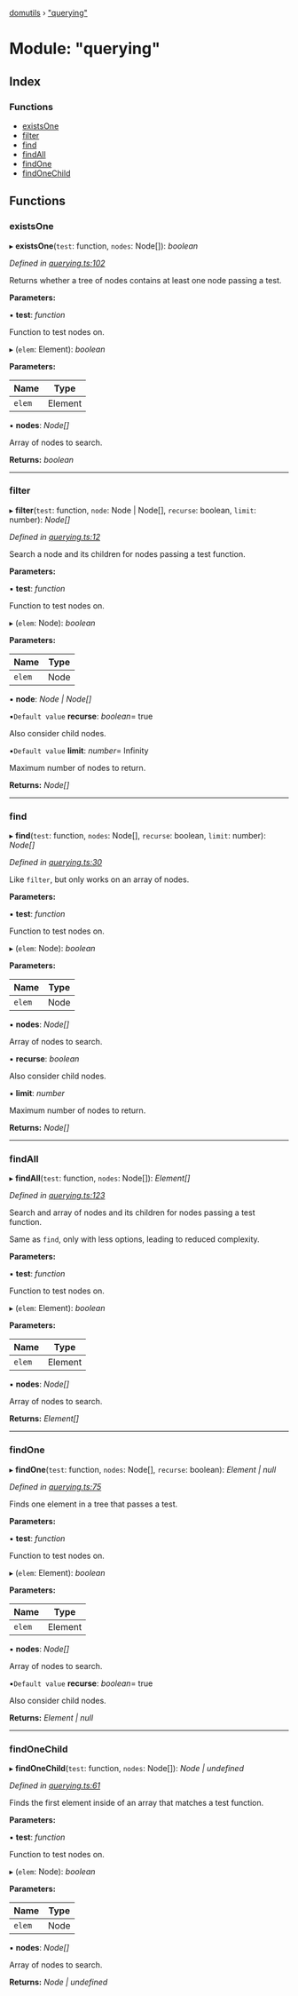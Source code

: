 [domutils](../README.md) › ["querying"](_querying_.md)

# Module: "querying"

## Index

### Functions

* [existsOne](_querying_.md#existsone)
* [filter](_querying_.md#filter)
* [find](_querying_.md#find)
* [findAll](_querying_.md#findall)
* [findOne](_querying_.md#findone)
* [findOneChild](_querying_.md#findonechild)

## Functions

###  existsOne

▸ **existsOne**(`test`: function, `nodes`: Node[]): *boolean*

*Defined in [querying.ts:102](https://github.com/fb55/domutils/blob/75e160c/src/querying.ts#L102)*

Returns whether a tree of nodes contains at least one node passing a test.

**Parameters:**

▪ **test**: *function*

Function to test nodes on.

▸ (`elem`: Element): *boolean*

**Parameters:**

Name | Type |
------ | ------ |
`elem` | Element |

▪ **nodes**: *Node[]*

Array of nodes to search.

**Returns:** *boolean*

___

###  filter

▸ **filter**(`test`: function, `node`: Node | Node[], `recurse`: boolean, `limit`: number): *Node[]*

*Defined in [querying.ts:12](https://github.com/fb55/domutils/blob/75e160c/src/querying.ts#L12)*

Search a node and its children for nodes passing a test function.

**Parameters:**

▪ **test**: *function*

Function to test nodes on.

▸ (`elem`: Node): *boolean*

**Parameters:**

Name | Type |
------ | ------ |
`elem` | Node |

▪ **node**: *Node | Node[]*

▪`Default value`  **recurse**: *boolean*= true

Also consider child nodes.

▪`Default value`  **limit**: *number*= Infinity

Maximum number of nodes to return.

**Returns:** *Node[]*

___

###  find

▸ **find**(`test`: function, `nodes`: Node[], `recurse`: boolean, `limit`: number): *Node[]*

*Defined in [querying.ts:30](https://github.com/fb55/domutils/blob/75e160c/src/querying.ts#L30)*

Like `filter`, but only works on an array of nodes.

**Parameters:**

▪ **test**: *function*

Function to test nodes on.

▸ (`elem`: Node): *boolean*

**Parameters:**

Name | Type |
------ | ------ |
`elem` | Node |

▪ **nodes**: *Node[]*

Array of nodes to search.

▪ **recurse**: *boolean*

Also consider child nodes.

▪ **limit**: *number*

Maximum number of nodes to return.

**Returns:** *Node[]*

___

###  findAll

▸ **findAll**(`test`: function, `nodes`: Node[]): *Element[]*

*Defined in [querying.ts:123](https://github.com/fb55/domutils/blob/75e160c/src/querying.ts#L123)*

Search and array of nodes and its children for nodes passing a test function.

Same as `find`, only with less options, leading to reduced complexity.

**Parameters:**

▪ **test**: *function*

Function to test nodes on.

▸ (`elem`: Element): *boolean*

**Parameters:**

Name | Type |
------ | ------ |
`elem` | Element |

▪ **nodes**: *Node[]*

Array of nodes to search.

**Returns:** *Element[]*

___

###  findOne

▸ **findOne**(`test`: function, `nodes`: Node[], `recurse`: boolean): *Element | null*

*Defined in [querying.ts:75](https://github.com/fb55/domutils/blob/75e160c/src/querying.ts#L75)*

Finds one element in a tree that passes a test.

**Parameters:**

▪ **test**: *function*

Function to test nodes on.

▸ (`elem`: Element): *boolean*

**Parameters:**

Name | Type |
------ | ------ |
`elem` | Element |

▪ **nodes**: *Node[]*

Array of nodes to search.

▪`Default value`  **recurse**: *boolean*= true

Also consider child nodes.

**Returns:** *Element | null*

___

###  findOneChild

▸ **findOneChild**(`test`: function, `nodes`: Node[]): *Node | undefined*

*Defined in [querying.ts:61](https://github.com/fb55/domutils/blob/75e160c/src/querying.ts#L61)*

Finds the first element inside of an array that matches a test function.

**Parameters:**

▪ **test**: *function*

Function to test nodes on.

▸ (`elem`: Node): *boolean*

**Parameters:**

Name | Type |
------ | ------ |
`elem` | Node |

▪ **nodes**: *Node[]*

Array of nodes to search.

**Returns:** *Node | undefined*
